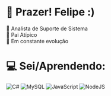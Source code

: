 # 💫 Prazer! Felipe :)
🔭 Analista de Suporte de Sistema<br>👯 Pai Atípico<br>🌱 Em constante evolução<br>


# 💻 Sei/Aprendendo:
![C#](https://img.shields.io/badge/c%23-%23239120.svg?style=plastic&logo=csharp&logoColor=white) ![MySQL](https://img.shields.io/badge/mysql-4479A1.svg?style=plastic&logo=mysql&logoColor=white) ![JavaScript](https://img.shields.io/badge/javascript-%23323330.svg?style=plastic&logo=javascript&logoColor=%23F7DF1E) ![NodeJS](https://img.shields.io/badge/node.js-6DA55F?style=plastic&logo=node.js&logoColor=white)



